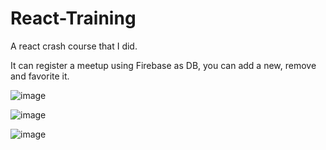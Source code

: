 # React-Training
A react crash course that I did.

It can register a meetup using Firebase as DB, you can add a new, remove and favorite it.

![image](https://user-images.githubusercontent.com/96087622/154164664-83f07f8d-0d79-48b2-8d12-868bd8c5990e.png)

![image](https://user-images.githubusercontent.com/96087622/154164751-ff348487-d441-4013-8d6e-8a57ebfe0d1b.png)

![image](https://user-images.githubusercontent.com/96087622/154164884-167d657a-ae36-4bd9-8804-d06889d03451.png)
